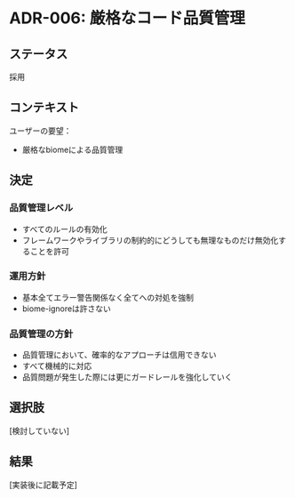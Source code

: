 # ADR-006: 厳格なコード品質管理

## ステータス

採用

## コンテキスト

ユーザーの要望：
- 厳格なbiomeによる品質管理

## 決定

### 品質管理レベル

- すべてのルールの有効化
- フレームワークやライブラリの制約的にどうしても無理なものだけ無効化することを許可

### 運用方針

- 基本全てエラー警告関係なく全てへの対処を強制
- biome-ignoreは許さない

### 品質管理の方針

- 品質管理において、確率的なアプローチは信用できない
- すべて機械的に対応
- 品質問題が発生した際には更にガードレールを強化していく

## 選択肢

[検討していない]

## 結果

[実装後に記載予定] 